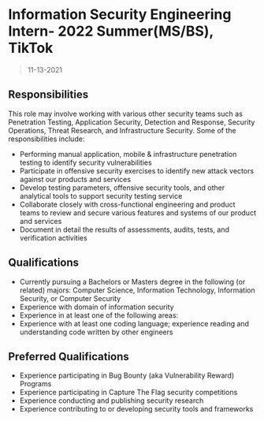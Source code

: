 # Information Security Engineering Intern- 2022 Summer(MS/BS), TikTok

> 11-13-2021

## Responsibilities

This role may involve working with various other security teams such as Penetration Testing, Application Security, Detection and Response, Security Operations, Threat Research, and Infrastructure Security. Some of the responsibilities include:

- Performing manual application, mobile & infrastructure penetration testing to identify security vulnerabilities
- Participate in offensive security exercises to identify new attack vectors against our products and services
- Develop testing parameters, offensive security tools, and other analytical tools to support security testing service
- Collaborate closely with cross-functional engineering and product teams to review and secure various features and systems of our product and services
- Document in detail the results of assessments, audits, tests, and verification activities

## Qualifications

- Currently pursuing a Bachelors or Masters degree in the following (or related) majors: Computer Science, Information Technology, Information Security, or Computer Security 
- Experience with domain of information security
- Experience in at least one of the following areas:
- Experience with at least one coding language; experience reading and understanding code written by other engineers

## Preferred Qualifications

- Experience participating in Bug Bounty (aka Vulnerability Reward) Programs
- Experience participating in Capture The Flag security competitions
- Experience conducting and publishing security research
- Experience contributing to or developing security tools and frameworks
